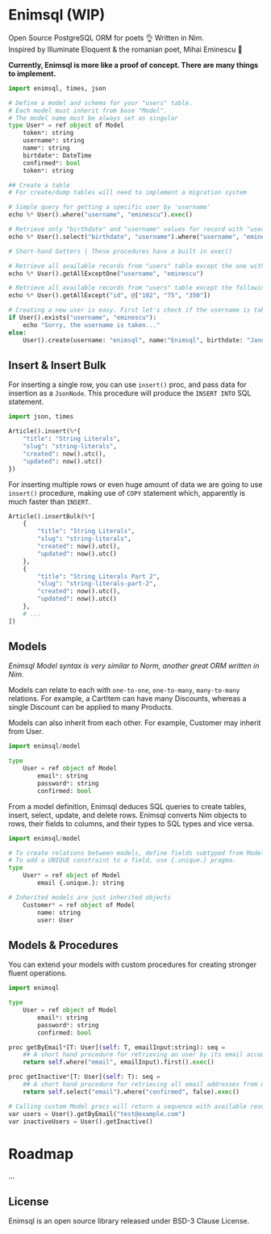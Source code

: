 # Enimsql (WIP)
Open Source PostgreSQL ORM for poets 👌 Written in Nim.<br>
Inspired by Illuminate Eloquent & the romanian poet, Mihai Eminescu 🤟

**Currently, Enimsql is more like a proof of concept. There are many things to implement.**

```python
import enimsql, times, json

# Define a model and schema for your "users" table.
# Each model must inherit from base "Model".
# The model name must be always set as singular
type User* = ref object of Model
    token*: string
    username*: string
    name*: string
    birtdate*: DateTime
    confirmed*: bool
    token*: string

## Create a table
# For create/dump tables will need to implement a migration system

# Simple query for getting a specific user by 'username'
echo %* User().where("username", "eminescu").exec()

# Retrieve only "birthdate" and "username" values for record with "username" "eminescu"
echo %* User().select("birthdate", "username").where("username", "eminescu").exec()

# Short-hand Getters | These procedures have a built in exec()

# Retrieve all available records from "users" table except the one with username "eminescu"
echo %* User().getAllExceptOne("username", "eminescu")

# Retrieve all available records from "users" table except the following matches
echo %* User().getAllExcept("id", @["102", "75", "350"])

# Creating a new user is easy. First let's check if the username is taken
if User().exists("username", "eminescu"):
    echo "Sorry, the username is taken..."
else:
    User().create(username: "enimsql", name:"Enimsql", birthdate: "January 15, 1850")
```

## Insert & Insert Bulk
For inserting a single row, you can use `insert()` proc, and pass data for insertion as a `JsonNode`.
This procedure will produce the `INSERT INTO` SQL statement.

```python
import json, times

Article().insert(%*{
    "title": "String Literals",
    "slug": "string-literals",
    "created": now().utc(),
    "updated": now().utc()
})

```

For inserting multiple rows or even huge amount of data we are going to use `insert()` procedure, making use of `COPY` statement which, apparently is much faster than `INSERT`.

```python
Article().insertBulk(%*[
    {
        "title": "String Literals",
        "slug": "string-literals",
        "created": now().utc(),
        "updated": now().utc()
    },
    {
        "title": "String Literals Part 2",
        "slug": "string-literals-part-2",
        "created": now().utc(),
        "updated": now().utc()
    },
    # ...
])
```

## Models
_Enimsql Model syntax is very similar to Norm, another great ORM written in Nim._

Models can relate to each with `one-to-one`, `one-to-many`, `many-to-many` relations. For example, a CartItem can have many Discounts, whereas a single Discount can be applied to many Products.

Models can also inherit from each other. For example, Customer may inherit from User.
```python
import enimsql/model

type
    User = ref object of Model
        email*: string
        password*: string
        confirmed: bool
```

From a model definition, Enimsql deduces SQL queries to create tables, insert, select, update, and delete rows. Enimsql converts Nim objects to rows, their fields to columns, and their types to SQL types and vice versa.
```python
import enimsql/model

# To create relations between models, define fields subtyped from Model
# To add a UNIQUE constraint to a field, use {.unique.} pragma.
type
    User* = ref object of Model
        email {.unique.}: string

# Inherited models are just inherited objects
    Customer* = ref object of Model
        name: string
        user: User

```

## Models & Procedures
You can extend your models with custom procedures for creating stronger fluent operations.

```python
import enimsql

type
    User = ref object of Model
        email*: string
        password*: string
        confirmed: bool

proc getByEmail*[T: User](self: T, emailInput:string): seq =
    ## A short hand procedure for retrieving an user by its email account
    return self.where("email", emailInput).first().exec()

proc getInactive*[T: User](self: T): seq =
    ## A short hand procedure for retrieving all email addresses from unconfirmed users
    return self.select("email").where("confirmed", false).exec()

# Calling custom Model procs will return a sequence with available results or none.
var users = User().getByEmail("test@example.com")
var inactiveUsers = User().getInactive()
```

# Roadmap
...

## License
Enimsql is an open source library released under BSD-3 Clause License.